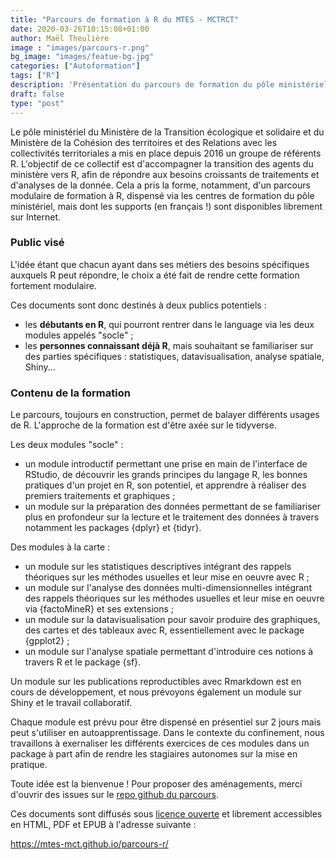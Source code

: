 ```yaml
---
title: "Parcours de formation à R du MTES - MCTRCT"
date: 2020-03-26T10:15:08+01:00
author: Maël Theulière
image : "images/parcours-r.png"
bg_image: "images/featue-bg.jpg"
categories: ["Autoformation"]
tags: ["R"]
description: 'Présentation du parcours de formation du pôle ministériel du Ministère de la Transition écologique et solidaire et du Ministère de la Cohésion des territoires et des Relations avec les collectivités territoriales'
draft: false
type: "post"
---
```



Le pôle ministériel du Ministère de la Transition écologique et solidaire et du Ministère de la Cohésion des territoires et des Relations avec les collectivités territoriales a mis en place depuis 2016 un groupe de référents R. L'objectif de ce collectif est d'accompagner la transition des agents du ministère vers R, afin de répondre aux besoins croissants de traitements et d'analyses de la donnée. Cela a pris la forme, notamment, d'un parcours modulaire de formation à R, dispensé via les centres de formation du pôle ministériel, mais dont les supports (en français !) sont disponibles librement sur Internet.


### Public visé

L'idée étant que chacun ayant dans ses métiers des besoins spécifiques auxquels R peut répondre, le choix a été fait de rendre cette formation fortement modulaire.

Ces documents sont donc destinés à deux publics potentiels :

- les **débutants en R**, qui pourront rentrer dans le language via les deux modules appelés "socle" ;
- les **personnes connaissant déjà R**, mais souhaitant se familiariser sur des parties spécifiques : statistiques, datavisualisation, analyse spatiale, Shiny...


### Contenu de la formation

Le parcours, toujours en construction, permet de balayer différents usages de R. L'approche de la formation est d'être axée sur le tidyverse.

Les deux modules "socle" : 

- un module introductif permettant une prise en main de l'interface de RStudio, de découvrir les grands principes du langage R, les bonnes pratiques d'un projet en R, son potentiel, et apprendre à réaliser des premiers traitements et graphiques ;
- un module sur la préparation des données permettant de se familiariser plus en profondeur sur la lecture et le traitement des données à travers notamment les packages {dplyr} et {tidyr}.

Des modules à la carte : 

- un module sur les statistiques descriptives intégrant des rappels théoriques sur les méthodes usuelles et leur mise en oeuvre avec R ;
- un module sur l'analyse des données multi-dimensionnelles intégrant des rappels théoriques sur les méthodes usuelles et leur mise en oeuvre via {factoMineR} et ses extensions ;
- un module sur la datavisualisation pour savoir produire des graphiques, des cartes et des tableaux avec R, essentiellement avec le package {gpplot2} ;
- un module sur l'analyse spatiale permettant d'introduire ces notions à travers R et le package {sf}.

Un module sur les publications reproductibles avec Rmarkdown est en cours de développement, et nous prévoyons également un module sur Shiny et le travail collaboratif.

Chaque module est prévu pour être dispensé en présentiel sur 2 jours mais peut s'utiliser en autoapprentissage. Dans le contexte du confinement, nous travaillons à exernaliser les différents exercices de ces modules dans un package à part afin de rendre les stagiaires autonomes sur la mise en pratique. 

Toute idée est la bienvenue ! Pour proposer des aménagements, merci d'ouvrir des issues sur le [repo github du parcours](https://github.com/MTES-MCT/parcours-r).

Ces documents sont diffusés sous [licence ouverte](https://www.etalab.gouv.fr/wp-content/uploads/2017/04/ETALAB-Licence-Ouverte-v2.0.pdf) et librement accessibles en HTML, PDF et EPUB à l'adresse suivante :

https://mtes-mct.github.io/parcours-r/
